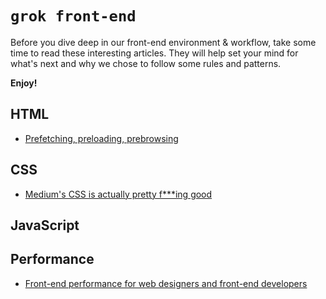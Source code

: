 # `grok front-end`

Before you dive deep in our front-end environment & workflow, take some time to read these interesting articles. They will help set your mind for what's next and why we chose to follow some rules and patterns.

**Enjoy!**

## HTML

- [Prefetching, preloading, prebrowsing](https://css-tricks.com/prefetching-preloading-prebrowsing/)

## CSS

- [Medium's CSS is actually pretty f***ing good](https://medium.com/@fat/mediums-css-is-actually-pretty-fucking-good-b8e2a6c78b06#.m2iimjghi)

## JavaScript

## Performance

- [Front-end performance for web designers and front-end developers](http://csswizardry.com/2013/01/front-end-performance-for-web-designers-and-front-end-developers/)
